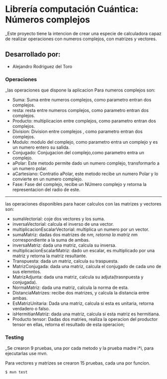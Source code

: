 # Librería computación Cuántica: Números complejos

_Este proyecto tiene la intencion de crear una especie de calculadora capaz de realizar operaciones con numeros complejos, con matrizes y vectores.

## Desarrollado por: 

* Alejandro Rodriguez del Toro

### Operaciones

_las operaciones que dispone la aplicacion Para numeros complejos son:

* Suma: Suma entre  numeros complejos, como parametro entran dos complejos.
* resta: resta entre numeros complejos, como parametro entran dos complejos.
* Producto: multiplicacion entre complejos, como parametro entran dos complejos.
* Division: Division entre complejos , como parametro entran dos complejos.
* Modulo: modulo del complejo, como parametro entra un complejo y es un numero entero su salida.
* Conjugado: Conjugacion del complejo,como parametro entra un complejo.
* aPolar: Este metodo permite dado un numero complejo, transformarlo a un numero polar.
* aCartesiano: Contratio aPolar, este metodo recibe un numero Polar y lo convierte en un numero complejo.
* Fase: Fase del complejo, recibe un NUmero complejo y retorna la representacion del radio de este.

-----------

las operaciones disponibles para hacer calculos con las matrizes y vectores son:

* sumaVectorial: coje dos vectores y los suma.
* inversaVectorial: calcula el inverso de una vector.
* multiplicacionEscalarVectorial: multiplica un numero por un vector.
* sumaMatriz: dadas dos matrizes de n*m, retorna la matriz n*m correspondiente a la suma de ambas.
* inversaMatriz: dada una matriz, calcula su inversa.
* multiplicacionEscalarMatriz: dado un escalar, es multiplicado por una matriz y retorna la matriz resultante.
* Transpuesta: dada un matriz, calcula su traspuesta.
* MatrizConjugada: dada una matriz, calcula el conjugado de cada uno de sus elemntos.
* MatrizAdjunta: dada una matriz, calcula su adjuta(trasnpuesta y conjugada).
* NormaMatriz: dada una matriz, calcula la norma de esta.
* DistanciaMatrizes: recibe dos matrizes, y calcula la distancia entre ambas.
* EsMatrizUnitaria: Dada una matriz, calcula si esta es unitaria, retorna verdadero o falso.
* isHermitianMatriz: dada una matriz, calcula si esta matriz es hermitiana.
* Producto tensor: Dadas dos matries, realiza la operacion del productor tensor en ellas, retorna el resultado de esta operacion;

### Testing

_Se crearon 9 pruebas, una por cada metodo y la prueba madre i*i, para ejecutarlas use mvn.

Para vectores y matrizes se crearon 15 pruebas, cada una por funcion.

```
$ mvn test
```
